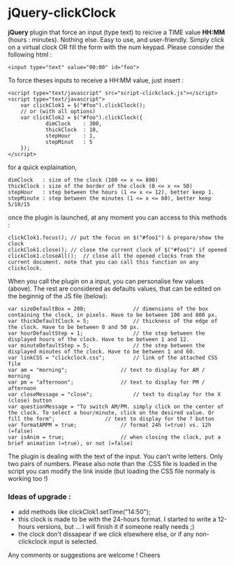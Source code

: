 # jQuery-clickClock

**jQuery** plugin that force an input (type text) to reicive a TIME value **HH:MM** (hours : minutes). Nothing else. Easy to use, and user-friendly. Simply click on a virtual clock OR fill the form with the num keypad. Please consider the following html :

    <input type="text" value="00:00" id="foo">

To force theses inputs to receive a HH:MM value, just insert :

    <script type="text/javascript" src="script-clickclock.js"></script>
    <script type="text/javascript">
        var clickClok1 = $("#foo").clickClock();
        // or (with all options)
        var clickClok2 = $("#foo").clickClock({
                dimClock	: 300,
                thickClock	: 10,
                stepHour	: 1,
                stepMinut	: 5
        });
    </script>
for a quick explaination,

    dimClock   : size of the clock (100 <= x <= 800)
    thickClock : size of the border of the clock (0 <= x <= 50)
    stepHour   : step between the hours (1 <= x <= 12), better keep 1.
    stepMinute : step between the minutes (1 <= x <= 60), better keep 5/10/15

once the plugin is launched, at any moment you can access to this methods :

    clickClok1.focus();	// put the focus on $("#foo1") & prepare/show the clock
    clickClok1.close();	// close the current clock of $("#foo1") if opened
    clickClok1.closeAll();	// close all the opened clocks from the current document. note that you can call this function on any clickclock.

When you call the plugin on a input, you can personalise few values (above). The rest are considered as defaults values, that can be edited on the beginnig of the JS file (below):

	var	sizeDefaultBox = 200;				// dimensions of the box containing the clock, in pixels. Have to be between 100 and 800 px.
	var	thickDefaultClock = 5;				// thickness of the edge of the clock. Have to be between 0 and 50 px.
	var	hourDefaultStep = 1;				// the step between the displayed hours of the clock. Have to be between 1 and 12.
	var	minuteDefaultStep = 5;				// the step between the displayed minutes of the clock. Have to be between 1 and 60.
	var	linkCSS = "clickclock.css";			// link of the attached CSS file
	var	am = "morning";					// text to display for AM / morning
	var	pm = "afternoon";				// text to display for PM / afternoon
	var	closeMessage = "close";				// text to display for the X (close) button
	var	questionMessage = "To switch AM/PM. simply click on the center of the clock. To select a hour/minute, click on the desired value. Or fill the form";				// text to display for the ? button
	var	formatAMPM = true;				// format 24h (=true) vs. 12h (=false)
	var	isAnim = true;					// when closing the clock, put a brief animation (=true), or not (=false)

The plugin is dealing with the text of the input. You can't write letters. Only two pairs of numbers. Please also note than the .CSS file is loaded in the script you can modify the link inside (but loading the CSS file normaly is working too !)


### Ideas of upgrade :

 - add methods like clickClok1.setTime("14:50");
 - this clock is made to be with the 24-hours format. I started to write a 12-hours versions, but ... I will finish it if someone really needs ;)
 - the clock don't dissapear if we click elsewhere else, or if any non-clickclock input is selected.


Any comments or suggestions are welcome !
Cheers
